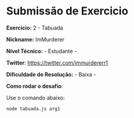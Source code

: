 # Submissão de Exercicio

**Exercicio:** 2 - Tabuada

**Nickname:** ImMurderer

**Nível Técnico:** - Estudante -

**Twitter**: https://twitter.com/immurdererr1

**Dificuldade de Resolução:** - Baixa -

**Como rodar o desafio**: 

Use o comando abaixo: 
```bash
node tabuada.js arg1
```